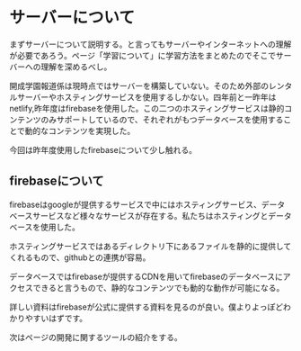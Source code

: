 # サーバーについて
まずサーバーについて説明する。と言ってもサーバーやインターネットへの理解が必要であろう。ページ「学習について」に学習方法をまとめたのでそこでサーバーへの理解を深めるべし。

開成学園報道係は現時点ではサーバーを構築していない。そのため外部のレンタルサーバーやホスティングサービスを使用するしかない。四年前と一昨年はnetlify,昨年度はfirebaseを使用した。この二つのホスティングサービスは静的コンテンツのみサポートしているので、それぞれがもつデータベースを使用することで動的なコンテンツを実現した。

今回は昨年度使用したfirebaseについて少し触れる。

## firebaseについて
firebaseはgoogleが提供するサービスで中にはホスティングサービス、データベースサービスなど様々なサービスが存在する。私たちはホスティングとデータベースを使用した。

ホスティングサービスではあるディレクトリ下にあるファイルを静的に提供してくれるもので、githubとの連携が容易。

データベースではfirebaseが提供するCDNを用いてfirebaseのデータベースにアクセスできると言うもので、静的なコンテンツでも動的な動作が可能になる。

詳しい資料はfirebaseが公式に提供する資料を見るのが良い。僕よりよっぽどわかりやすいはずです。

次はページの開発に関するツールの紹介をする。